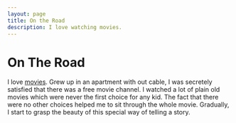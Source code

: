 ```yaml
---
layout: page
title: On the Road
description: I love watching movies.
---
```


# On The Road

I love [movies](http://movie.douban.com/mine?status=collect).  Grew up in an apartment with out cable, I was secretely satisfied that there was a free movie channel.  I watched a lot of plain old movies which were never the first choice for any kid.  The fact that there were no other choices helped me to sit through the whole movie.  Gradually, I start to grasp the beauty of this special way of telling a story. 

